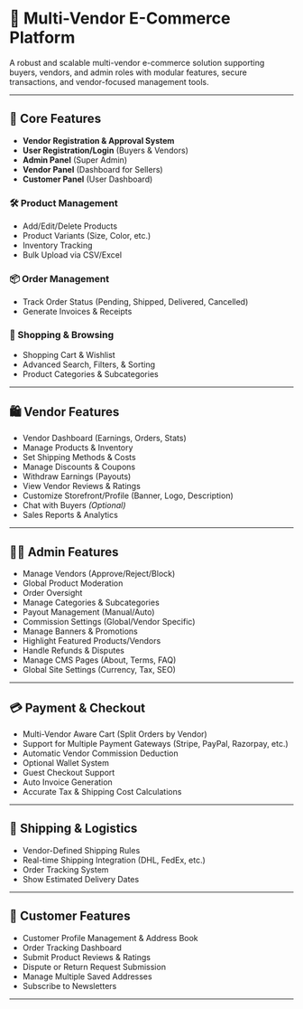 # 🛒 Multi-Vendor E-Commerce Platform

A robust and scalable multi-vendor e-commerce solution supporting buyers, vendors, and admin roles with modular features, secure transactions, and vendor-focused management tools.

---

## 🧱 Core Features

- **Vendor Registration & Approval System**
- **User Registration/Login** (Buyers & Vendors)
- **Admin Panel** (Super Admin)
- **Vendor Panel** (Dashboard for Sellers)
- **Customer Panel** (User Dashboard)

### 🛠️ Product Management

- Add/Edit/Delete Products
- Product Variants (Size, Color, etc.)
- Inventory Tracking
- Bulk Upload via CSV/Excel

### 📦 Order Management

- Track Order Status (Pending, Shipped, Delivered, Cancelled)
- Generate Invoices & Receipts

### 🛒 Shopping & Browsing

- Shopping Cart & Wishlist
- Advanced Search, Filters, & Sorting
- Product Categories & Subcategories

---

## 🛍️ Vendor Features

- Vendor Dashboard (Earnings, Orders, Stats)
- Manage Products & Inventory
- Set Shipping Methods & Costs
- Manage Discounts & Coupons
- Withdraw Earnings (Payouts)
- View Vendor Reviews & Ratings
- Customize Storefront/Profile (Banner, Logo, Description)
- Chat with Buyers _(Optional)_
- Sales Reports & Analytics

---

## 🧑‍💼 Admin Features

- Manage Vendors (Approve/Reject/Block)
- Global Product Moderation
- Order Oversight
- Manage Categories & Subcategories
- Payout Management (Manual/Auto)
- Commission Settings (Global/Vendor Specific)
- Manage Banners & Promotions
- Highlight Featured Products/Vendors
- Handle Refunds & Disputes
- Manage CMS Pages (About, Terms, FAQ)
- Global Site Settings (Currency, Tax, SEO)

---

## 💳 Payment & Checkout

- Multi-Vendor Aware Cart (Split Orders by Vendor)
- Support for Multiple Payment Gateways (Stripe, PayPal, Razorpay, etc.)
- Automatic Vendor Commission Deduction
- Optional Wallet System
- Guest Checkout Support
- Auto Invoice Generation
- Accurate Tax & Shipping Cost Calculations

---

## 🚚 Shipping & Logistics

- Vendor-Defined Shipping Rules
- Real-time Shipping Integration (DHL, FedEx, etc.)
- Order Tracking System
- Show Estimated Delivery Dates

---

## 💬 Customer Features

- Customer Profile Management & Address Book
- Order Tracking Dashboard
- Submit Product Reviews & Ratings
- Dispute or Return Request Submission
- Manage Multiple Saved Addresses
- Subscribe to Newsletters

---
